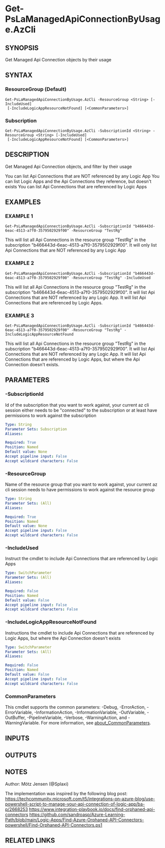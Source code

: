 ﻿---
external help file: PsLogicAppExtractor-help.xml
Module Name: PsLogicAppExtractor
online version:
schema: 2.0.0
---

# Get-PsLaManagedApiConnectionByUsage.AzCli

## SYNOPSIS
Get Managed Api Connection objects by their usage

## SYNTAX

### ResourceGroup (Default)
```
Get-PsLaManagedApiConnectionByUsage.AzCli -ResourceGroup <String> [-IncludeUsed]
 [-IncludeLogicAppResourceNotFound] [<CommonParameters>]
```

### Subscription
```
Get-PsLaManagedApiConnectionByUsage.AzCli -SubscriptionId <String> -ResourceGroup <String> [-IncludeUsed]
 [-IncludeLogicAppResourceNotFound] [<CommonParameters>]
```

## DESCRIPTION
Get Managed Api Connection objects, and filter by their usage

You can list Api Connections that are NOT referenced by any Logic App
You can list Logic Apps and the Api Connections they reference, but doesn't exists
You can list Api Connections that are referenced by Logic Apps

## EXAMPLES

### EXAMPLE 1
```
Get-PsLaManagedApiConnectionByUsage.AzCli -SubscriptionId "b466443d-6eac-4513-a7f0-3579502929f00" -ResourceGroup "TestRg"
```

This will list all Api Connections in the resource group "TestRg" in the subscription "b466443d-6eac-4513-a7f0-3579502929f00".
It will only list Api Connections that are NOT referenced by any Logic App

### EXAMPLE 2
```
Get-PsLaManagedApiConnectionByUsage.AzCli -SubscriptionId "b466443d-6eac-4513-a7f0-3579502929f00" -ResourceGroup "TestRg" -IncludeUsed
```

This will list all Api Connections in the resource group "TestRg" in the subscription "b466443d-6eac-4513-a7f0-3579502929f00".
It will list Api Connections that are NOT referenced by any Logic App.
It will list Api Connections that are referenced by Logic Apps.

### EXAMPLE 3
```
Get-PsLaManagedApiConnectionByUsage.AzCli -SubscriptionId "b466443d-6eac-4513-a7f0-3579502929f00" -ResourceGroup "TestRg" -IncludeLogicAppResourceNotFound
```

This will list all Api Connections in the resource group "TestRg" in the subscription "b466443d-6eac-4513-a7f0-3579502929f00".
It will list Api Connections that are NOT referenced by any Logic App.
It will list Api Connections that are referenced by Logic Apps, but where the Api Connection doesn't exists.

## PARAMETERS

### -SubscriptionId
Id of the subscription that you want to work against, your current az cli session either needs to be "connected" to the subscription or at least have permissions to work against the subscription

```yaml
Type: String
Parameter Sets: Subscription
Aliases:

Required: True
Position: Named
Default value: None
Accept pipeline input: False
Accept wildcard characters: False
```

### -ResourceGroup
Name of the resource group that you want to work against, your current az cli session needs to have permissions to work against the resource group

```yaml
Type: String
Parameter Sets: (All)
Aliases:

Required: True
Position: Named
Default value: None
Accept pipeline input: False
Accept wildcard characters: False
```

### -IncludeUsed
Instruct the cmdlet to include Api Connections that are referenced by Logic Apps

```yaml
Type: SwitchParameter
Parameter Sets: (All)
Aliases:

Required: False
Position: Named
Default value: False
Accept pipeline input: False
Accept wildcard characters: False
```

### -IncludeLogicAppResourceNotFound
Instructions the cmdlet to include Api Connections that are referenced by Logic Apps, but where the Api Connection doesn't exists

```yaml
Type: SwitchParameter
Parameter Sets: (All)
Aliases:

Required: False
Position: Named
Default value: False
Accept pipeline input: False
Accept wildcard characters: False
```

### CommonParameters
This cmdlet supports the common parameters: -Debug, -ErrorAction, -ErrorVariable, -InformationAction, -InformationVariable, -OutVariable, -OutBuffer, -PipelineVariable, -Verbose, -WarningAction, and -WarningVariable. For more information, see [about_CommonParameters](http://go.microsoft.com/fwlink/?LinkID=113216).

## INPUTS

## OUTPUTS

## NOTES
Author: Mötz Jensen (@Splaxi)

The implementation was inspired by the following blog post:
https://techcommunity.microsoft.com/t5/integrations-on-azure-blog/use-powershell-script-to-manage-your-api-connection-of-logic-app/ba-p/2668253
https://www.integration-playbook.io/docs/find-orphaned-api-connectors
https://github.com/sandroasp/Azure-Learning-Path/blob/main/Logic-Apps/Find-Azure-Orphaned-API-Connectors-powershell/Find-Orphaned-API-Connectors.ps1

## RELATED LINKS
